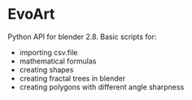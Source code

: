 # EvoArt

Python API for blender 2.8. 
Basic scripts for:
- importing csv.file
- mathematical formulas
- creating shapes
- creating fractal trees in blender
- creating polygons with different angle sharpness
